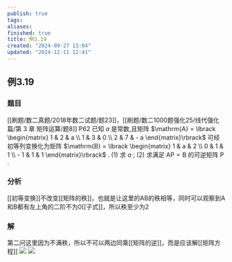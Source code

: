 ```yaml
---
publish: true
tags: 
aliases: 
finished: true
title: 例3.19
created: "2024-09-27 13:04"
updated: "2024-12-11 12:41"
---
```

## 例3.19
### 题目
[[刷题/数二真题/2018年数二试题/题23]]，[[刷题/数二1000题强化25/线代强化篇/第 3 章 矩阵运算/题8]]
P62 已知 $a$ 是常数,且矩阵 $\mathrm{A} = \lbrack \begin{matrix} 1 & 2 & a \\ 1 & 3 & 0 \\ 2 & 7 & - a \end{matrix}\rbrack$ 可经初等列变换化为矩阵 $\mathrm{B} = \lbrack \begin{matrix} 1 & a & 2 \\ 0 & 1 & 1 \\ - 1 & 1 & 1 \end{matrix}\rbrack$ .
(1) 求 $a$ ;
(2) 求满足 $\mathrm{{AP}} = \mathrm{B}$ 的可逆矩阵 $\mathrm{P}$ .
### 分析
[[初等变换]]不改变[[矩阵的秩]]，也就是让这里的AB的秩相等，同时可以观察到A和B都有左上角的二阶不为0[[子式]]，所以秩至少为2
### 解
第二问这里因为不满秩，所以不可以两边同乘[[矩阵的逆]]，而是应该解[[矩阵方程]]
![](https://img.hwenyi.live/202410161909326.webp)
![](https://img.hwenyi.live/202410162222158.webp)
